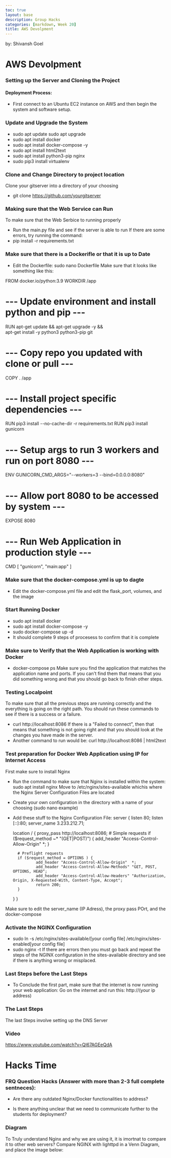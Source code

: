 ```yaml
---
toc: true
layout: base
description: Group Hacks
categories: [markdown, Week 20]
title: AWS Devolpment
---
```


by: Shivansh Goel
# AWS Devolpment

###  Setting up the Server and Cloning the Project

#### Deployment Process:
- First connect to an Ubuntu EC2 instance on AWS and then begin the system and software setup.

### Update and Upgrade  the System
- sudo apt update sudo apt upgrade
- sudo apt install docker
- sudo apt install docker-compose -y
- sudo apt install html2text
- sudo apt install python3-pip nginx
- sudo pip3 install virtualenv

###  Clone and Change Directory to project location
Clone your gitserver into a directory of your choosing
- git clone https://github.com/yourgitserver

### Making sure that the Web Service can Run
To make sure that the Web Serbice to running properly
- Run the main.py file and see if the server is able to run
If there are some errors, try running the command:
- pip install -r requirements.txt

###  Make sure that there is a Dockerifle or that it is up to Date
- Edit the Dockerfile: sudo nano Dockerfile
Make sure that it looks like something like this:


FROM docker.io/python:3.9
WORKDIR /app
# --- Update environment and install python and pip ---
RUN apt-get update && apt-get upgrade -y && \
  apt-get install -y python3 python3-pip git
# --- Copy repo you updated with clone or pull ---
COPY . /app
# --- Install project specific dependencies ---
RUN pip3 install --no-cache-dir -r requirements.txt
RUN pip3 install gunicorn
# --- Setup args to run 3 workers and run on port 8080 ---
ENV GUNICORN_CMD_ARGS="--workers=3 --bind=0.0.0.0:8080"
# --- Allow port 8080 to be accessed by system ---
EXPOSE 8080
# --- Run Web Application in production style ---
CMD [ "gunicorn", "main:app" ]


### Make sure that the docker-compose.yml is up to dagte
- Edit the docker-compose.yml file and edit the flask_port, volumes, and the image

### Start Running Docker
- sudo apt install docker
- sudo apt install docker-compose -y
- sudo docker-compose up -d
- It should complete 9 steps of procesess to confirm that it is complete

### Make sure to Verify that the Web Application is working with Docker
- docker-compose ps
Make sure you find the application that matches the application name and ports. If you can't find them that means that you did something wrong and that you should go back to finish other steps.


### Testing Localpoint
To make sure that all the previous steps are running correctly and the everything is going on the right path. You should run these commands to see if there is a success or a failure.
- curl http://localhost:8086
If there is a "Failed to connect", then that means that something is not going right and that you should look at the changes you have made in the server.
- Another command to run would be: curl http://localhost:8086 | html2text

###  Test preparation for Docker Web Application using IP for Internet Access
First make sure to install Nginx
- Run the command to make sure that Nginx is installed within the system: sudo apt install nginx
Move to /etc/nginx/sites-available whichis where the Nginx Server Configuration Files are located
- Create your own configuration in the directory with a name of your choosing (sudo nano example)
- Add these stuff to the Nginx Configuration File:
server {
    listen 80;
    listen [::]:80;
    server_name 3.233.212.71;

    location / {
        proxy_pass http://localhost:8086;
        # Simple requests
        if ($request_method ~* "(GET|POST)") {
                add_header "Access-Control-Allow-Origin"  *;
        }

        # Preflight requests
        if ($request_method = OPTIONS ) {
                add_header "Access-Control-Allow-Origin"  *;
                add_header "Access-Control-Allow-Methods" "GET, POST, OPTIONS, HEAD";
                add_header "Access-Control-Allow-Headers" "Authorization, Origin, X-Requested-With, Content-Type, Accept";
                return 200;
        }
    }
}

Make sure to edit the server_name (IP Adress), the proxy pass POrt, and the docker-compose

### Activate the NGINX Configuration
- sudo ln -s /etc/nginx/sites-available/[your config file] /etc/nginx/sites-enabled[your config file]
- sudo nginx -t
If there are errors then you must go back and repeat the steps of the NGINX configuration in the sites-available directory and see if there is anything wrong or misplaced.


### Last Steps before the Last Steps
- To Conclude the first part, make sure that the internet is now running your web application:
Go on the internet and run this: http://(your ip address)

### The Last Steps
The last Steps involve setting up the DNS Server

### Video
https://www.youtube.com/watch?v=QI67AGEeQdA

# Hacks Time

### FRQ Question Hacks (Answer with more than 2-3 full complete sentneces):

- Are there any outdated Nginx/Docker functionalities to address?




- Is there anything unclear that we need to communicate further to the students for deployment?


### Diagram
To Truly understand Nginx and why we are using it, it is imortnat to compare it to other web servers?
Compare NGINX with lighttpd in a Venn Diagram, and place the image below:



